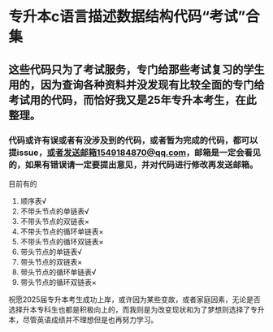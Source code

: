 # 专升本c语言描述数据结构代码“考试”合集

## 这些代码只为了考试服务，专门给那些考试复习的学生用的，因为查询各种资料并没发现有比较全面的专门给考试用的代码，而恰好我又是25年专升本考生，在此整理。

### 代码或许有误或者有没涉及到的代码，或者暂为完成的代码，都可以提issue，或者发送邮箱1549184870@qq.com，邮箱是一定会看见的，如果有错误请一定要提出意见，并对代码进行修改再发送邮箱。

目前有的

1. 顺序表√
2. 不带头节点的单链表√
3. 不带头节点的双链表×
4. 不带头节点的循环单链表×
5. 不带头节点的循环双链表×
6. 带头节点的单链表√
7. 带头节点的双链表×
8. 带头节点的循环单链表√
9. 带头节点的循环双链表×

祝愿2025届专升本考生成功上岸，或许因为某些变故，或者家庭因素，无论是否选择升本专科生也都是积极向上的，而我则是为改变现状和为了梦想则选择了专升本，尽管英语成绩并不理想但是也再努力学习。